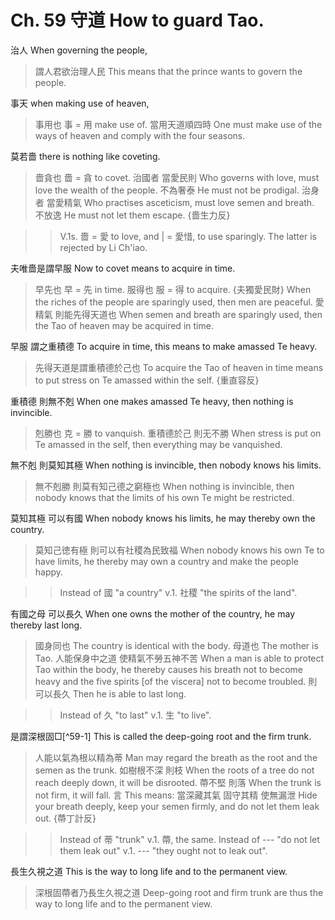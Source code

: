 # Ch. 59 守道 How to guard Tao.

治人
When governing the people,

> 謂人君欲治理人民
This means that the prince wants to govern the people.

事天
when making use of heaven,

> 事用也
事 = 用 make use of.
當用天道順四時
One must make use of the ways of heaven and comply with the four seasons.

莫若嗇
there is nothing like coveting.

> 嗇貪也
嗇 = 貪 to covet.
治國者
當愛民則
Who governs with love,
must love the wealth of the people.
不為奢泰
He must not be prodigal.
治身者
當愛精氣
Who practises asceticism,
must love semen and breath.
不放𨓜
He must not let them escape.
{嗇生力反}

>> V.1s. 嗇 = 愛 to love, and | = 愛惜, to use sparingly.
The latter is rejected by Li Ch'iao.

夫唯嗇是謂早服
Now to covet means to acquire in time.

> 早先也
早 = 先 in time.
服得也
服 = 得 to acquire.
{夫獨愛民財}
When the riches of the people are sparingly used,
then men are peaceful.
愛精氣
則能先得天道也
When semen and breath are sparingly used,
then the Tao of heaven may be acquired in time.

早服
謂之重積德
To acquire in time,
this means to make amassed Te heavy.

> 先得天道是謂重積德於己也
To acquire the Tao of heaven in time means to put stress on Te amassed within the self.
{重直容反}

重積德
則無不剋
When one makes amassed Te heavy,
then nothing is invincible.

> 剋勝也
克 = 勝 to vanquish.
重積德於己
則无不勝
When stress is put on Te amassed in the self,
then everything may be vanquished.

無不剋
則莫知其極
When nothing is invincible,
then nobody knows his limits.

> 無不剋勝
則莫有知己德之窮極也
When nothing is invincible,
then nobody knows that the limits of his own Te might be restricted.

莫知其極
可以有國
When nobody knows his limits,
he may thereby own the country.

> 莫知己徳有極
則可以有社稷為民致福
When nobody knows his own Te to have limits,
he thereby may own a country and make the people happy.

>> Instead of 國 "a country" v.1. 社稷 "the spirits of the land".

有國之母
可以長久
When one owns the mother of the country,
he may thereby last long.

> 國身同也
The country is identical with the body.
母道也
The mother is Tao.
人能保身中之道
使精氣不勞五神不苦
When a man is able to protect Tao within the body,
he thereby causes his breath not to become heavy and the five spirits [of the viscera] not to become troubled.
則可以長久
Then he is able to last long.

>> Instead of 久 "to last" v.1. 生 "to live".

是謂深根固□[^59-1]
This is called the deep-going root and the firm trunk.

> 人能以氣為根以精為蒂
Man may regard the breath as the root and the semen as the trunk.
如樹根不深
則枝
When the roots of a tree do not reach deeply down,
it will be disrooted.
蔕不堅
則落
When the trunk is not firm,
it will fall.
言
This means:
當深藏其氣
固守其精
使無漏泄
Hide your breath deeply,
keep your semen firmly,
and do not let them leak out.
{蔕丁計反}

>> Instead of 蒂 "trunk" v.1. 蔕, the same.
Instead of --- "do not let them leak out"
v.1. --- "they ought not to leak out".

長生久視之道
This is the way to long life and to the permanent view.

> 深根固蔕者乃長生久視之道
Deep-going root and firm trunk are thus the way to long life and to the permanent view.
